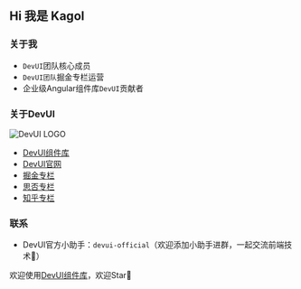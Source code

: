 ## Hi 我是 Kagol

### 关于我

- `DevUI`团队核心成员
- `DevUI团队`掘金专栏运营
- 企业级Angular组件库`DevUI`贡献者

### 关于DevUI

![DevUI LOGO](https://cdn.nlark.com/yuque/0/2020/png/370043/1606753310016-db2f1f33-4026-4bea-ae1e-23c6bb156bbb.png)

- [DevUI组件库](https://github.com/devcloudfe/ng-devui)
- [DevUI官网](https://devui.design/)
- [掘金专栏](https://juejin.cn/user/712139267650141)
- [思否专栏](https://segmentfault.com/u/devui)
- [知乎专栏](https://www.zhihu.com/column/devui)

### 联系

- DevUI官方小助手：`devui-official`（欢迎添加小助手进群，一起交流前端技术🤝）

欢迎使用[DevUI组件库](https://github.com/devcloudfe/ng-devui)，欢迎Star🌟
